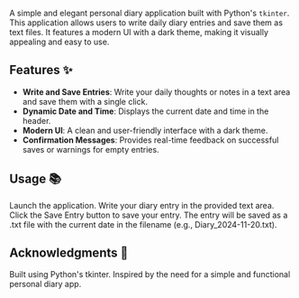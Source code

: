 A simple and elegant personal diary application built with Python's `tkinter`. This application allows users to write daily diary entries and save them as text files. It features a modern UI with a dark theme, making it visually appealing and easy to use.

## Features ✨
- **Write and Save Entries**: Write your daily thoughts or notes in a text area and save them with a single click.
- **Dynamic Date and Time**: Displays the current date and time in the header.
- **Modern UI**: A clean and user-friendly interface with a dark theme.
- **Confirmation Messages**: Provides real-time feedback on successful saves or warnings for empty entries.

## Usage 📚
Launch the application.
Write your diary entry in the provided text area.
Click the Save Entry button to save your entry. The entry will be saved as a .txt file with the current date in the filename (e.g., Diary_2024-11-20.txt).

## Acknowledgments 🙏
Built using Python's tkinter.
Inspired by the need for a simple and functional personal diary app.

